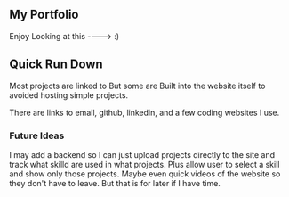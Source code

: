 ## My Portfolio

Enjoy Looking at this ----> :)

## Quick Run Down

Most projects are linked to But some are Built into the website itself to avoided hosting simple projects.

There are links to email, github, linkedin, and a few coding websites I use.

### Future Ideas

I may add a backend so I can just upload projects directly to the site and track what skilld are used in what projects. Plus allow user to select a skill and show only those projects. Maybe even quick videos of the website so they don't have to leave. But that is for later if I have time.